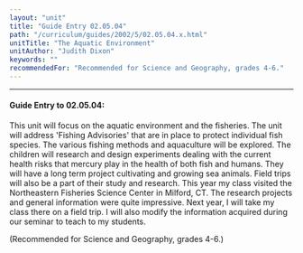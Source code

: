 ```yaml
---
layout: "unit"
title: "Guide Entry 02.05.04"
path: "/curriculum/guides/2002/5/02.05.04.x.html"
unitTitle: "The Aquatic Environment"
unitAuthor: "Judith Dixon"
keywords: ""
recommendedFor: "Recommended for Science and Geography, grades 4-6."
---
```

<body>
<hr/>
<h4>
Guide Entry to 02.05.04:
</h4>
<p>
This unit will focus on the aquatic environment and the fisheries. The unit will address 'Fishing Advisories' that are in place to protect individual fish species. The various fishing methods and aquaculture will be explored. The children will research and design experiments dealing with the current health risks that mercury play in the health of both fish and humans. They will have a long term project cultivating and growing sea animals. Field trips will also be a part of their study and research. This year my class visited the Northeastern Fisheries Science Center in Milford, CT. The research projects and general information were quite impressive. Next year, I will take my class there on a field trip. I will also modify the information acquired during our seminar to teach to my students.
</p>
<p>
(Recommended for Science and Geography, grades 4-6.)
</p>
</body>